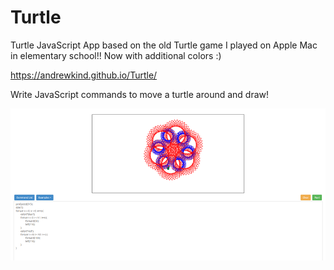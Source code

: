 # Turtle

Turtle JavaScript App based on the old Turtle game I played on Apple Mac in elementary school!! Now with additional colors :)

 https://andrewkind.github.io/Turtle/
 
 Write JavaScript commands to move a turtle around and draw!

![Turtle](/turtle.png)
